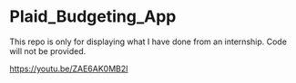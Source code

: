 # Plaid_Budgeting_App
This repo is only for displaying what I have done from an internship. Code will not be provided.


https://youtu.be/ZAE6AK0MB2I

